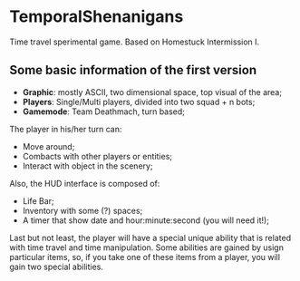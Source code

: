 TemporalShenanigans
===================

Time travel sperimental game. Based on Homestuck Intermission I.

Some basic information of the first version
-------------------------------------------

  * **Graphic**: mostly ASCII, two dimensional space, top visual of the area;
  * **Players**: Single/Multi players, divided into two squad + n bots;
  * **Gamemode**: Team Deathmach, turn based;

The player in his/her turn can:
  * Move around;
  * Combacts with other players or entities;
  * Interact with object in the scenery;

Also, the HUD interface is composed of:
  * Life Bar;
  * Inventory with some (?) spaces;
  * A timer that show date and hour:minute:second (you will need it!);

Last but not least, the player will have a special unique ability that is related with time 
travel and time manipulation. Some abilities are gained by usign particular items, so,
if you take one of these items from a player, you will gain two special abilities.
